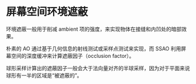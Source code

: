 # 屏幕空间环境遮蔽

环境遮蔽一般用于削减 ambient 项的强度，来实现物体在接缝和内凹处的暗部效果。

朴素的 AO 通过基于几何信息的射线测试或采样点测试来实现，而 SSAO 利用屏幕空间的深度缓冲来计算遮蔽因子（occlusion factor）。

球形采样计算出的遮蔽因子一般会大于法向量对齐的半球采样，因为对于平面来说球形有一半的区域是“被遮蔽的”。

